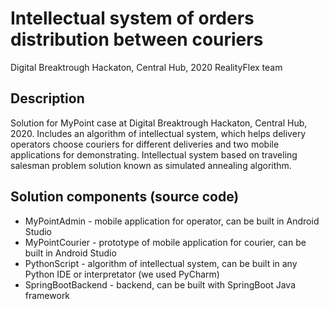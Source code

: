 # Intellectual system of orders distribution between couriers
Digital Breaktrough Hackaton, Central Hub, 2020
RealityFlex team

## Description
Solution for MyPoint case at Digital Breaktrough Hackaton, Central Hub, 2020. Includes an algorithm of intellectual system, which helps delivery operators choose couriers for different deliveries and two mobile applications for demonstrating.
Intellectual system based on traveling salesman problem solution known as simulated annealing algorithm.

## Solution components (source code)
* MyPointAdmin - mobile application for operator, can be built in Android Studio
* MyPointCourier - prototype of mobile application for courier, can be built in Android Studio
* PythonScript - algorithm of intellectual system, can be built in any Python IDE or interpretator (we used PyCharm)
* SpringBootBackend - backend, can be built with SpringBoot Java framework

